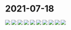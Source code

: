 # 2021-07-18

<image-container>
  <img preview="0" src="http://wangleant.com/turtle-images-thumbnail/IMG_20210718_183413.jpg"/>
</image-container>
<image-container>
  <img preview="0" src="http://wangleant.com/turtle-images-thumbnail/IMG_20210718_183520.jpg"/>
</image-container>
<image-container>
  <img preview="0" src="http://wangleant.com/turtle-images-thumbnail/IMG_20210718_183628.jpg"/>
</image-container>
<image-container>
  <img preview="0" src="http://wangleant.com/turtle-images-thumbnail/IMG_20210718_183921.jpg"/>
</image-container>
<image-container>
  <img preview="0" src="http://wangleant.com/turtle-images-thumbnail/IMG_20210718_183939.jpg"/>
</image-container>
<image-container>
  <img preview="0" src="http://wangleant.com/turtle-images-thumbnail/IMG_20210718_183954.jpg"/>
</image-container>
<image-container>
  <img preview="0" src="http://wangleant.com/turtle-images-thumbnail/IMG_20210718_184026.jpg"/>
</image-container>
<image-container>
  <img preview="0" src="http://wangleant.com/turtle-images-thumbnail/IMG_20210718_184032.jpg"/>
</image-container>
<image-container>
  <img preview="0" src="http://wangleant.com/turtle-images-thumbnail/IMG_20210718_184046.jpg"/>
</image-container>
<image-container>
  <img preview="0" src="http://wangleant.com/turtle-images-thumbnail/IMG_20210718_184118.jpg"/>
</image-container>